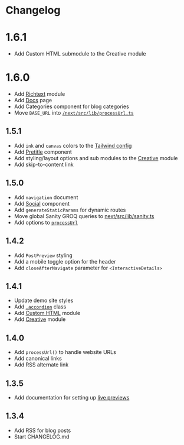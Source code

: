 # Changelog

# 1.6.1

- Add Custom HTML submodule to the Creative module

# 1.6.0

- Add [Richtext](/sanity/schemas/modules/richtext-module.ts) module
- Add [Docs](https://next-sanity-template-demo.vercel.app/docs) page
- Add Categories component for blog categories
- Move `BASE_URL` into [`/next/src/lib/processUrl.ts`](/next/src/lib/processUrl.ts)

## 1.5.1

- Add `ink` and `canvas` colors to the [Tailwind config](/next/tailwind.config.ts)
- Add [Pretitle](/next/src/ui/Pretitle.tsx) component
- Add styling/layout options and sub modules to the [Creative](/sanity/schemas/modules/creative-module.ts) module
- Add skip-to-content link

## 1.5.0

- Add `navigation` document
- Add [Social](/next/src/ui/Social.tsx) component
- Add `generateStaticParams` for dynamic routes
- Move global Sanity GROQ queries to [next/src/lib/sanity.ts](/next/src/lib/sanity.ts)
- Add options to [`processUrl`](/next/src/lib/processUrl.ts)

## 1.4.2

- Add `PostPreview` styling
- Add a mobile toggle option for the header
- Add `closeAfterNavigate` parameter for `<InteractiveDetails>`

## 1.4.1

- Update demo site styles
- Add [`.accordion`](/next/src/styles/app.css) class
- Add [Custom HTML](/sanity/schemas/modules/custom-html.ts) module
- Add [Creative](/sanity/schemas/modules/creative-module.ts) module

## 1.4.0

- Add `processUrl()` to handle website URLs
- Add canonical links
- Add RSS alternate link

## 1.3.5

- Add documentation for setting up [live previews](./README.md#live-previews)

## 1.3.4

- Add RSS for blog posts
- Start CHANGELOG.md

